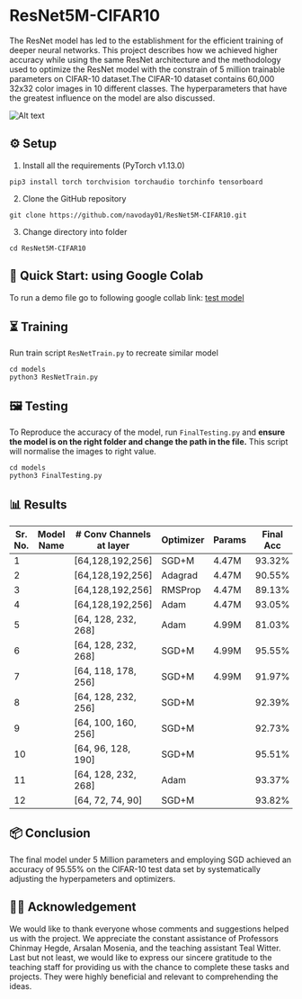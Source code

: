 # ResNet5M-CIFAR10

The ResNet model has led to the establishment for the efficient training of deeper neural networks. This project describes how we achieved higher accuracy while using the same ResNet architecture and the methodology used to optimize the ResNet model with the constrain of 5 million trainable parameters on CIFAR-10 dataset.The CIFAR-10 dataset contains 60,000 32x32 color images in 10 different classes. The hyperparameters that have the greatest influence on the model are also discussed.

![Alt text](https://github.com/navoday01/ResNet5M-CIFAR10/blob/main/assets/CIFAR10-2.png)

## ⚙️ Setup

1. Install all the requirements (PyTorch v1.13.0)
```shell
pip3 install torch torchvision torchaudio torchinfo tensorboard
```
2. Clone the GitHub repository
```shell
git clone https://github.com/navoday01/ResNet5M-CIFAR10.git
```
3. Change directory into folder
```shell
cd ResNet5M-CIFAR10
```


## 🏁 Quick Start: using Google Colab

To run a demo file go to following google collab link: [test model](https://colab.research.google.com/github/navoday01/ResNet5M-CIFAR10/blob/main/ResnetQuickTest.ipynb)

## ⏳ Training
Run train script `ResNetTrain.py` to recreate similar model
```shell
cd models
python3 ResNetTrain.py
```
## 🖼 Testing

 To Reproduce the accuracy of the model, run `FinalTesting.py` and **ensure the model is on the right folder and change the path in the file.** This script will normalise the images to right value.
```shell
cd models
python3 FinalTesting.py
```


## 📊 Results
| Sr. No.|    Model Name    |  # Conv Channels at layer  |  Optimizer  |  Params  |  Final Acc  |  File Link  |
|--------|------------------|----------------------------|------------ |----------|-------------|-------------|
|   1    |                  |     [64,128,192,256]       |    SGD+M    |   4.47M  |  93.32%     |             |
|   2    |                  |     [64,128,192,256]       |    Adagrad  |   4.47M  |  90.55%     |             |
|   3    |                  |     [64,128,192,256]       |    RMSProp  |   4.47M  |  89.13%     |             |
|   4    |                  |     [64,128,192,256]       |    Adam     |   4.47M  |  93.05%     |             |
|   5    |                  |     [64, 128, 232, 268]    |    Adam     |   4.99M  |  81.03%     |             |
|   6    |                  |     [64, 128, 232, 268]    |    SGD+M    |   4.99M  |  95.55%     |             |
|   7    |                  |     [64, 118, 178, 256]    |    SGD+M    |   4.99M  |  91.97%     |             |
|   8    |                  |     [64, 128, 232, 256]    |    SGD+M    |          |  92.39%     |             |
|   9    |                  |     [64, 100, 160, 256]    |    SGD+M    |          |  92.73%     |             |
|   10   |                  |     [64, 96, 128, 190]     |    SGD+M    |          |  95.51%     |             |
|   11   |                  |     [64, 128, 232, 268]    |    Adam     |          |  93.37%     |             |
|   12   |                  |     [64, 72, 74, 90]       |    SGD+M    |          |  93.82%     |             |

## 📦 Conclusion

The final model under 5 Million parameters and employing SGD achieved an accuracy of 95.55% on the CIFAR-10 test data set by systematically adjusting the hyperpameters and optimizers.

## 👩‍⚖️ Acknowledgement

We would like to thank everyone whose comments and suggestions helped us with the project. We appreciate the constant assistance of Professors Chinmay Hegde, Arsalan Mosenia, and the teaching assistant Teal Witter. Last but not least, we would like to express our sincere gratitude to the teaching staff for providing us with the chance to complete these tasks and projects. They were highly beneficial and relevant to comprehending the ideas.


